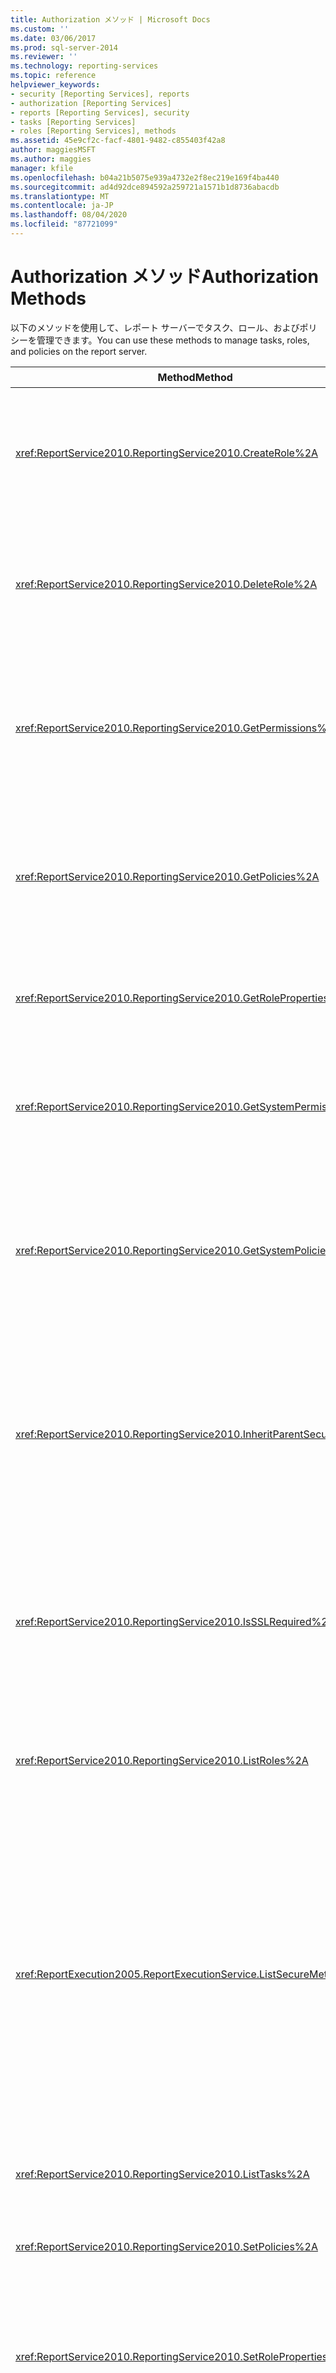 ```yaml
---
title: Authorization メソッド | Microsoft Docs
ms.custom: ''
ms.date: 03/06/2017
ms.prod: sql-server-2014
ms.reviewer: ''
ms.technology: reporting-services
ms.topic: reference
helpviewer_keywords:
- security [Reporting Services], reports
- authorization [Reporting Services]
- reports [Reporting Services], security
- tasks [Reporting Services]
- roles [Reporting Services], methods
ms.assetid: 45e9cf2c-facf-4801-9482-c855403f42a8
author: maggiesMSFT
ms.author: maggies
manager: kfile
ms.openlocfilehash: b04a21b5075e939a4732e2f8ec219e169f4ba440
ms.sourcegitcommit: ad4d92dce894592a259721a1571b1d8736abacdb
ms.translationtype: MT
ms.contentlocale: ja-JP
ms.lasthandoff: 08/04/2020
ms.locfileid: "87721099"
---
```

# <a name="authorization-methods"></a><span data-ttu-id="dc80b-102">Authorization メソッド</span><span class="sxs-lookup"><span data-stu-id="dc80b-102">Authorization Methods</span></span>
  <span data-ttu-id="dc80b-103">以下のメソッドを使用して、レポート サーバーでタスク、ロール、およびポリシーを管理できます。</span><span class="sxs-lookup"><span data-stu-id="dc80b-103">You can use these methods to manage tasks, roles, and policies on the report server.</span></span>  
  
|<span data-ttu-id="dc80b-104">Method</span><span class="sxs-lookup"><span data-stu-id="dc80b-104">Method</span></span>|<span data-ttu-id="dc80b-105">アクション</span><span class="sxs-lookup"><span data-stu-id="dc80b-105">Action</span></span>|  
|------------|------------|  
|<xref:ReportService2010.ReportingService2010.CreateRole%2A>|<span data-ttu-id="dc80b-106">新しいロールをレポート サーバー データベースに追加します。</span><span class="sxs-lookup"><span data-stu-id="dc80b-106">Adds a new role to the report server database.</span></span> <span data-ttu-id="dc80b-107">このメソッドはネイティブ モードにのみ適用されます。</span><span class="sxs-lookup"><span data-stu-id="dc80b-107">This method =applies to native mode only.</span></span>|  
|<xref:ReportService2010.ReportingService2010.DeleteRole%2A>|<span data-ttu-id="dc80b-108">レポート サーバー データベースからロールを削除します。</span><span class="sxs-lookup"><span data-stu-id="dc80b-108">Deletes a role from the report server database.</span></span> <span data-ttu-id="dc80b-109">このメソッドはネイティブ モードにのみ適用されます。</span><span class="sxs-lookup"><span data-stu-id="dc80b-109">This method applies to native mode only.</span></span>|  
|<xref:ReportService2010.ReportingService2010.GetPermissions%2A>|<span data-ttu-id="dc80b-110">レポート サーバー データベースまたは SharePoint ライブラリの特定のアイテムに関連付けられたユーザー アクセス許可を返します。</span><span class="sxs-lookup"><span data-stu-id="dc80b-110">Returns the user permissions that are associated with a particular item in the report server database or SharePoint library.</span></span>|  
|<xref:ReportService2010.ReportingService2010.GetPolicies%2A>|<span data-ttu-id="dc80b-111">レポート サーバー データベースまたは SharePoint ライブラリの特定のアイテムに関連付けられたポリシーを返します。</span><span class="sxs-lookup"><span data-stu-id="dc80b-111">Returns the policies that are associated with a particular item in the report server database or SharePoint library.</span></span>|  
|<xref:ReportService2010.ReportingService2010.GetRoleProperties%2A>|<span data-ttu-id="dc80b-112">ロールのメタデータ プロパティと関連付けられたタスクのコレクションを返します。</span><span class="sxs-lookup"><span data-stu-id="dc80b-112">Returns role metadata properties and a collection of associated tasks.</span></span>|  
|<xref:ReportService2010.ReportingService2010.GetSystemPermissions%2A>|<span data-ttu-id="dc80b-113">ユーザーのシステム権限を返します。</span><span class="sxs-lookup"><span data-stu-id="dc80b-113">Returns the user's system permissions.</span></span> <span data-ttu-id="dc80b-114">このメソッドはネイティブ モードにのみ適用されます。</span><span class="sxs-lookup"><span data-stu-id="dc80b-114">This method applies to native mode only.</span></span>|  
|<xref:ReportService2010.ReportingService2010.GetSystemPolicies%2A>|<span data-ttu-id="dc80b-115">システム ポリシーに関連付けられるグループとロールを含むシステム ポリシーを返します。</span><span class="sxs-lookup"><span data-stu-id="dc80b-115">Returns the system policies, including groups and roles with which they are associated.</span></span> <span data-ttu-id="dc80b-116">このメソッドはネイティブ モードにのみ適用されます。</span><span class="sxs-lookup"><span data-stu-id="dc80b-116">This method applies to native mode only.</span></span>|  
|<xref:ReportService2010.ReportingService2010.InheritParentSecurity%2A>|<span data-ttu-id="dc80b-117">レポート サーバー データベースの特定のアイテムに関連付けられたポリシーを削除し、アイテムのセキュリティ ポリシーをアイテムの親のセキュリティ ポリシーに設定します。</span><span class="sxs-lookup"><span data-stu-id="dc80b-117">Deletes the policies that are associated with a particular item in the report server database and sets the security policies for the item to those of its parent.</span></span>|  
|<xref:ReportService2010.ReportingService2010.IsSSLRequired%2A>|<span data-ttu-id="dc80b-118"><xref:ReportService2010> エンドポイントを使用するために SSL (Secure Sockets Layer) プロトコルが必要かどうかを示すブール値を返します。</span><span class="sxs-lookup"><span data-stu-id="dc80b-118">Returns a Boolean value that indicates whether the Secure Socket Layer (SSL) protocol is required to use the <xref:ReportService2010> end point.</span></span>|  
|<xref:ReportService2010.ReportingService2010.ListRoles%2A>|<span data-ttu-id="dc80b-119">レポート サーバーによって管理されるロールの名前と説明を返します。</span><span class="sxs-lookup"><span data-stu-id="dc80b-119">Returns the names and descriptions of roles that are managed by the report server.</span></span>|  
|<xref:ReportExecution2005.ReportExecutionService.ListSecureMethods%2A>|<span data-ttu-id="dc80b-120">呼び出し時にセキュリティで保護された接続が必要な、<xref:ReportExecution2005> エンドポイントの Simple Object Access Protocol (SOAP) メソッドの一覧を返します。</span><span class="sxs-lookup"><span data-stu-id="dc80b-120">Returns a list of Simple Object Access Protocol (SOAP) methods in the <xref:ReportExecution2005> endpoint that require a secure connection when invoked.</span></span> <span data-ttu-id="dc80b-121">レポート サーバーの `SecureConnectionLevel` 設定を使用して、どのメソッドを返すかを判断します。</span><span class="sxs-lookup"><span data-stu-id="dc80b-121">The `SecureConnectionLevel` setting of the report server is used to determine which methods are returned.</span></span>|  
|<xref:ReportService2010.ReportingService2010.ListTasks%2A>|<span data-ttu-id="dc80b-122">レポート サーバーが管理するタスクを返します。</span><span class="sxs-lookup"><span data-stu-id="dc80b-122">Returns the tasks that are managed by the report server.</span></span>|  
|<xref:ReportService2010.ReportingService2010.SetPolicies%2A>|<span data-ttu-id="dc80b-123">指定したアイテムに関連付けられたポリシーを設定します。</span><span class="sxs-lookup"><span data-stu-id="dc80b-123">Sets the policies that are associated with a specified item.</span></span>|  
|<xref:ReportService2010.ReportingService2010.SetRoleProperties%2A>|<span data-ttu-id="dc80b-124">ロールのメタデータ プロパティを設定し、一連のタスクをロールに関連付けます。</span><span class="sxs-lookup"><span data-stu-id="dc80b-124">Sets role metadata properties and associates a set of tasks with a role.</span></span> <span data-ttu-id="dc80b-125">このメソッドはネイティブ モードにのみ適用されます。</span><span class="sxs-lookup"><span data-stu-id="dc80b-125">This method applies to native mode only.</span></span>|  
|<xref:ReportService2010.ReportingService2010.SetSystemPolicies%2A>|<span data-ttu-id="dc80b-126">グループと、それらに関連付けられたロールを定義するシステム ポリシーを設定します。</span><span class="sxs-lookup"><span data-stu-id="dc80b-126">Sets the system policy that defines groups and their associated roles.</span></span> <span data-ttu-id="dc80b-127">このメソッドはネイティブ モードにのみ適用されます。</span><span class="sxs-lookup"><span data-stu-id="dc80b-127">This method applies to native mode only.</span></span>|  
  
## <a name="see-also"></a><span data-ttu-id="dc80b-128">参照</span><span class="sxs-lookup"><span data-stu-id="dc80b-128">See Also</span></span>  
 <span data-ttu-id="dc80b-129">[Web サービスと .NET Framework を使用してのアプリケーションの構築](../net-framework/building-applications-using-the-web-service-and-the-net-framework.md) </span><span class="sxs-lookup"><span data-stu-id="dc80b-129">[Building Applications Using the Web Service and the .NET Framework](../net-framework/building-applications-using-the-web-service-and-the-net-framework.md) </span></span>  
 <span data-ttu-id="dc80b-130">[レポート サーバー Web サービス](../report-server-web-service.md) </span><span class="sxs-lookup"><span data-stu-id="dc80b-130">[Report Server Web Service](../report-server-web-service.md) </span></span>  
 <span data-ttu-id="dc80b-131">[レポート サーバー Web サービス メソッド](report-server-web-service-methods.md) </span><span class="sxs-lookup"><span data-stu-id="dc80b-131">[Report Server Web Service Methods](report-server-web-service-methods.md) </span></span>  
 [<span data-ttu-id="dc80b-132">テクニカル リファレンス (SSRS)</span><span class="sxs-lookup"><span data-stu-id="dc80b-132">Technical Reference &#40;SSRS&#41;</span></span>](../../technical-reference-ssrs.md)  
  
  

